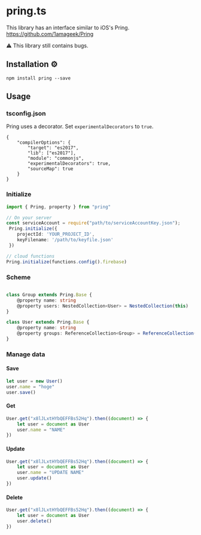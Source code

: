 # pring.ts

This library has an interface similar to iOS's Pring.
https://github.com/1amageek/Pring

⚠️ This library still contains bugs.

## Installation ⚙

`npm install pring --save `


## Usage

### tsconfig.json

Pring uses a decorator.
Set `experimentalDecorators` to `true`.

```
{
    "compilerOptions": {
        "target": "es2017",
        "lib": ["es2017"],
        "module": "commonjs",
        "experimentalDecorators": true,
        "sourceMap": true
    }
}
```

### Initialize

``` typescript
import { Pring, property } from "pring"

// On your server
const serviceAccount = require("path/to/serviceAccountKey.json");
 Pring.initialize({
    projectId: 'YOUR_PROJECT_ID',
    keyFilename: '/path/to/keyfile.json'
 })

// cloud functions
Pring.initialize(functions.config().firebase)
```

### Scheme
``` typescript

class Group extends Pring.Base {
    @property name: string
    @property users: NestedCollection<User> = NestedCollection(this)
}

class User extends Pring.Base {
    @property name: string
    @property groups: ReferenceCollection<Group> = ReferenceCollection(this)
}
```

### Manage data

#### Save
``` typescript
let user = new User()
user.name = "hoge"
user.save()
```

#### Get
``` typescript
User.get("x8lJLxtHYbQEFFBs52Hq").then((document) => {
    let user = document as User
    user.name = "NAME"
})
```

#### Update
``` typescript
User.get("x8lJLxtHYbQEFFBs52Hq").then((document) => {
    let user = document as User
    user.name = "UPDATE NAME"
    user.update()
})
```

#### Delete
``` typescript
User.get("x8lJLxtHYbQEFFBs52Hq").then((document) => {
    let user = document as User
    user.delete()
})
```
